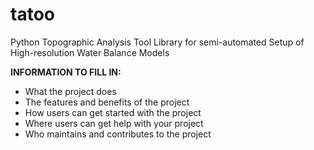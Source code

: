 # tatoo
 Python Topographic Analysis Tool Library for semi-automated Setup of High-resolution Water Balance Models

**INFORMATION TO FILL IN:**
* What the project does
* The features and benefits of the project
* How users can get started with the project
* Where users can get help with your project
* Who maintains and contributes to the project
